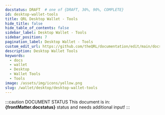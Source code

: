 ```yaml
---
docstatus: DRAFT  # one of {DRAFT, 30%, 90%, COMPLETE}
id: desktop-wallet-tools
title: QRL Desktop Wallet - Tools
hide_title: false
hide_table_of_contents: false
sidebar_label: Desktop Wallet - Tools
sidebar_position: 7
pagination_label: Desktop Wallet - Tools
custom_edit_url: https://github.com/theQRL/documentation/edit/main/docs/Wallet/qrl-wallet.md
description: Desktop Wallet Tools
keywords:
  - docs
  - wallet
  - Desktop
  - Wallet Tools
  - Tools
image: /assets/img/icons/yellow.png
slug: /wallet/desktop/desktop-wallet-tools
---
```


:::caution DOCUMENT STATUS 
<span>This document is in: <b>{frontMatter.docstatus}</b> status and needs additional input!</span>
:::